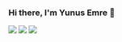 ### Hi there, I'm Yunus Emre 👋

[![](https://img.shields.io/badge/medium-%2312100E.svg?&style=for-the-badge&logo=medium&logoColor=white)](https://yunusemresonmez.medium.com)
[![](https://img.shields.io/badge/linkedin-%230077B5.svg?&style=for-the-badge&logo=linkedin&logoColor=white)](https://www.linkedin.com/in/yunusemresonmez/)
[![](https://img.shields.io/badge/twitter-%231DA1F2.svg?&style=for-the-badge&logo=twitter&logoColor=white)](https://www.twitter.com/y_emresonmez)


<!--
**sonmezyunusemre/sonmezyunusemre** is a ✨ _special_ ✨ repository because its `README.md` (this file) appears on your GitHub profile.

-->
